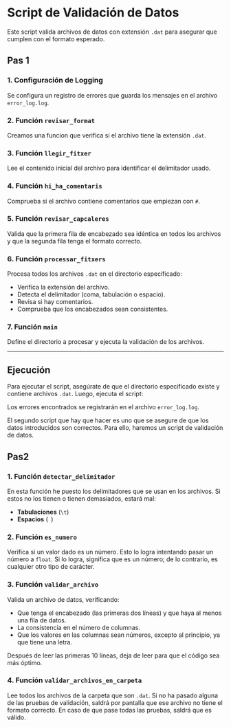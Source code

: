 # Script de Validación de Datos
	
Este script valida archivos de datos con extensión `.dat` para asegurar que cumplen con el formato esperado.

## Pas 1

### 1. Configuración de Logging
Se configura un registro de errores que guarda los mensajes en el archivo `error_log.log`.

### 2. Función `revisar_format`
Creamos una funcion que verifica si el archivo tiene la extensión `.dat`.

### 3. Función `llegir_fitxer`
Lee el contenido inicial del archivo para identificar el delimitador usado.

### 4. Función `hi_ha_comentaris`
Comprueba si el archivo contiene comentarios que empiezan con `#`.

### 5. Función `revisar_capcaleres`
Valida que la primera fila de encabezado sea idéntica en todos los archivos y que la segunda fila tenga el formato correcto.

### 6. Función `processar_fitxers`
Procesa todos los archivos `.dat` en el directorio especificado:
- Verifica la extensión del archivo.
- Detecta el delimitador (coma, tabulación o espacio).
- Revisa si hay comentarios.
- Comprueba que los encabezados sean consistentes.

### 7. Función `main`
Define el directorio a procesar y ejecuta la validación de los archivos.

---

## Ejecución
Para ejecutar el script, asegúrate de que el directorio especificado existe y contiene archivos `.dat`. Luego, ejecuta el script:


Los errores encontrados se registrarán en el archivo `error_log.log`.


El segundo script que hay que hacer es uno que se asegure de que los datos introducidos son correctos. Para ello, haremos un script de validación de datos.

## Pas2

### 1. Función `detectar_delimitador`

En esta función he puesto los delimitadores que se usan en los archivos. Si estos no los tienen o tienen demasiados, estará mal:

- **Tabulaciones** (`\t`)
- **Espacios** (` `)

### 2. Función `es_numero`

Verifica si un valor dado es un número. Esto lo logra intentando pasar un número a `float`. Si lo logra, significa que es un número; de lo contrario, es cualquier otro tipo de carácter.

### 3. Función `validar_archivo`

Valida un archivo de datos, verificando:

- Que tenga el encabezado (las primeras dos líneas) y que haya al menos una fila de datos.
- La consistencia en el número de columnas.
- Que los valores en las columnas sean números, excepto al principio, ya que tiene una letra.

Después de leer las primeras 10 líneas, deja de leer para que el código sea más óptimo.

### 4. Función `validar_archivos_en_carpeta`

Lee todos los archivos de la carpeta que son `.dat`. Si no ha pasado alguna de las pruebas de validación, saldrá por pantalla que ese archivo no tiene el formato correcto. En caso de que pase todas las pruebas, saldrá que es válido.

